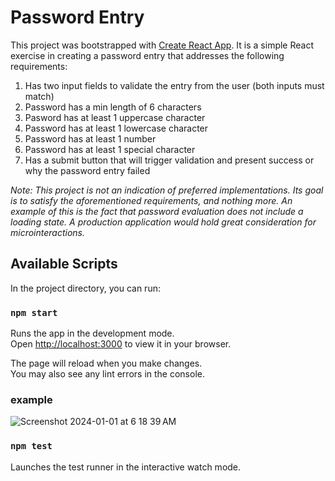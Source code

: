 # Password Entry

This project was bootstrapped with [Create React App](https://github.com/facebook/create-react-app).
It is a simple React exercise in creating a password entry that addresses the following requirements:

1. Has two input fields to validate the entry from the user (both inputs must match)
2. Password has a min length of 6 characters
3. Pasword has at least 1 uppercase character
4. Password has at least 1 lowercase character
5. Password has at least 1 number
6. Password has at least 1 special character
7. Has a submit button that will trigger validation and present success or why the password entry failed

*Note: This project is not an indication of preferred implementations. Its goal is to satisfy the aforementioned requirements,
and nothing more. An example of this is the fact that password evaluation does not include a loading state. A production 
application would hold great consideration for microinteractions.*

## Available Scripts

In the project directory, you can run:

### `npm start`

Runs the app in the development mode.\
Open [http://localhost:3000](http://localhost:3000) to view it in your browser.

The page will reload when you make changes.\
You may also see any lint errors in the console.

### example
![Screenshot 2024-01-01 at 6 18 39 AM](https://github.com/mjmarks/password_entry/assets/10455691/c0de4b34-6f9c-457a-b656-3923989ec3ef)

### `npm test`

Launches the test runner in the interactive watch mode.

